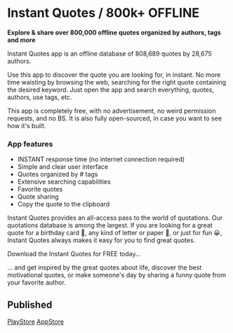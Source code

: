 # Instant Quotes / 800k+ OFFLINE

**Explore & share over 800,000 offline quotes organized by authors, tags and more**

Instant Quotes app is an offline database of 808,689 quotes by 28,675 authors.

Use this app to discover the quote you are looking for, in instant. No more time waisting by browsing the web,
searching for the right quote containing the desired keyword. Just open the app and search everything,
quotes, authors, use tags, etc.

This app is completely free, with no advertisement, no weird permission requests, and no BS.
It is also fully open-sourced, in case you want to see how it's built.

### App features
* INSTANT response time (no internet connection required)
* Simple and clear user interface
* Quotes organized by # tags
* Extensive searching capabilities
* Favorite quotes
* Quote sharing
* Copy the quote to the clipboard

Instant Quotes provides an all-access pass to the world of quotations. Our quotations database is among the largest.
If you are looking for a great quote for a birthday card 🎉, any kind of letter or paper 🧾, or just for fun 😀,
Instant Quotes always makes it easy for you to find great quotes.

Download the Instant Quotes for FREE today...

... and get inspired by the great quotes about life, discover the best motivational quotes,
or make someone's day by sharing a funny quote from your favorite author.

## Published

[PlayStore](https://play.google.com/store/apps/details?id=com.lifequotes.bestquotes)
[AppStore](https://apps.apple.com/us/app/instant-quotes-offline/id1632816303)

